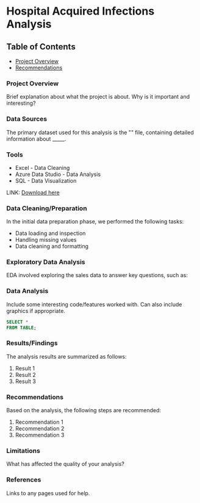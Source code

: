 # Hospital Acquired Infections Analysis

## Table of Contents

- [Project Overview](#project-overview)
- [Recommendations](#recommendations)

### Project Overview
Brief explanation about what the project is about. Why is it important and interesting?

### Data Sources
The primary dataset used for this analysis is the "" file, containing detailed information about _____.

### Tools

- Excel - Data Cleaning
- Azure Data Studio - Data Analysis
- SQL - Data Visualization

LINK: [Download here](https://www.google.com/)

### Data Cleaning/Preparation

In the initial data preparation phase, we performed the following tasks:
- Data loading and inspection
- Handling missing values
- Data cleaning and formatting

### Exploratory Data Analysis

EDA involved exploring the sales data to answer key questions, such as:

### Data Analysis

Include some interesting code/features worked with. Can also include graphics if appropriate. 

```sql
SELECT *
FROM TABLE;
```

### Results/Findings

The analysis results are summarized as follows:
1. Result 1
2. Result 2
3. Result 3

### Recommendations

Based on the analysis, the following steps are recommended:
1. Recommendation 1
2. Recommendation 2
3. Recommendation 3

### Limitations
What has affected the quality of your analysis?

### References

Links to any pages used for help. 


